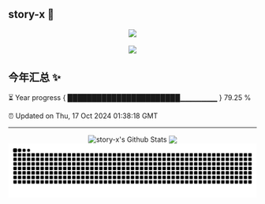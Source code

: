 
## story-x  👋
<p align="center"><img src="https://github.com/story-x/story-x/blob/master/gif/RThN0hOS2GO4M.gif" /></p>

<p align="center"><img src="https://profile-counter.glitch.me/story-x/count.svg" /></p>
</a>


## 今年汇总 ✨

⏳ Year progress { ███████████████████████▁▁▁▁▁▁▁ } 79.25 %

⏰ Updated on Thu, 17 Oct 2024 01:38:18 GMT

---
<p align="center">
<img align="center" src="https://stats.guss.gay/api?username=story-x&show_icons=true&count_private=true&include_all_commits=true&line_height=21" alt="story-x's Github Stats" />
<img align="center" src="https://stats.guss.gay/api/top-langs/?username=story-x&hide_langs_below=1&theme=default&line_height=27&layout=compact" />
<picture>
<source media="(prefers-color-scheme: dark)" srcset="https://raw.githubusercontent.com/story-x/story-x/output/github-contribution-grid-snake-dark.svg">
<source media="(prefers-color-scheme: light)" srcset="https://raw.githubusercontent.com/story-x/story-x/output/github-contribution-grid-snake.svg">
<img alt="github contribution grid snake animation" src="https://raw.githubusercontent.com/story-x/story-x/output/github-contribution-grid-snake.svg">
</picture>
</p>


